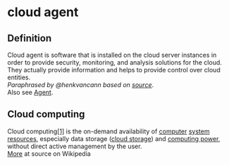 # cloud agent
## Definition
Cloud agent is software that is installed on the cloud server instances in order to provide security, monitoring, and analysis solutions for the cloud. They actually provide information and helps to provide control over cloud entities.   
_Paraphrased by @henkvancann based on [source](https://www.cloudopedia.com/cloud-agent/)_.   
Also see [Agent](agent).

## Cloud computing
Cloud computing[[1]](https://en.wikipedia.org/wiki/Cloud_computing?wprov=srpw1_1#cite_note-urlAn_Introduction_to_Dew_Computing:_Definition''',_Concept_and_Implications_-_IEEE_Journals_&_Magazine-1) is the on-demand availability of [computer](https://en.wikipedia.org/wiki/Computer) [system resources](https://en.wikipedia.org/wiki/System_resource), especially data storage ([cloud storage](https://en.wikipedia.org/wiki/Cloud_storage)) and [computing power](https://en.wikipedia.org/wiki/Computing_power), without direct active management by the user.   
[More](https://en.wikipedia.org/wiki/Cloud_computing) at source on Wikipedia